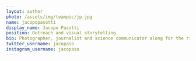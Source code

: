 ```yaml
---
layout: author
photo: /assets/img/teampic/jp.jpg
name: jacopopasotti
display_name: Jacopo Pasotti
position: Outreach and visual storytelling
bio: Photographer, journalist and science communicator along for the ride with the CoEvolve team to tell the story behind the project. He is the author of almost all pictures and videos in this website. He commissions and edits the stories in this website. 
twitter_username: jacopaso
instagram_username: jacopaso
---
```

